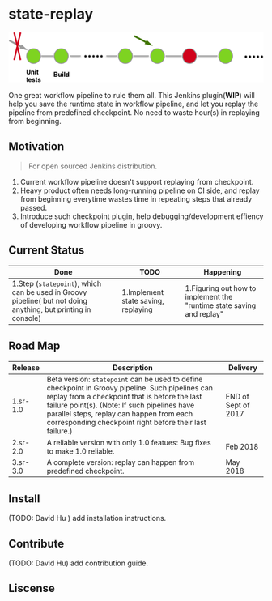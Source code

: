 # state-replay
![statereplay illustration](https://github.com/10000TB/state-replay/blob/master/src/main/resources/imgs/State-replay.png?raw=true)

One great workflow pipeline to rule them all. This Jenkins plugin(<strong>WIP</strong>) will help you save the runtime state in workflow pipeline, and let you replay the pipeline from predefined checkpoint. No need to waste hour(s) in replaying from beginning.

## Motivation
>For open sourced Jenkins distribution.

1. Current workflow pipeline doesn't support replaying from checkpoint.
2. Heavy product often needs long-running pipeline on CI side, and replay from beginning everytime wastes time in repeating steps that already passed.
3. Introduce such checkpoint plugin, help debugging/development effiency of developing workflow pipeline in groovy.

## Current Status

Done          | TODO          | Happening     |
------------- | ------------- | ------------- |
1.Step (`statepoint`), which can be used in Groovy pipeline( but not doing anything, but printing in console)  |  1.Implement state saving, replaying  |  1.Figuring out how to implement the "runtime state saving and replay"

## Road Map

Release       | Description   | Delivery      |
------------- | ------------- | ------------- |
1.sr- 1.0 | Beta version: `statepoint` can be used to define checkpoint in Groovy pipeline. Such pipelines can replay from a checkpoint that is before the last failure point(s). (Note: If such pipelines have parallel steps, replay can happen from each corresponding checkpoint right before their last failure.) | END of Sept of 2017
2.sr-2.0 | A reliable version with only 1.0 featues: Bug fixes to make 1.0 reliable. | Feb 2018
3.sr-3.0 | A complete version: replay can happen from predefined checkpoint. | May 2018

## Install
(TODO: David Hu ) add installation instructions.

## Contribute
(TODO: David Hu) add contribution guide.

## Liscense
